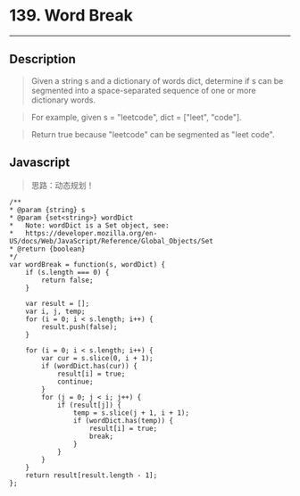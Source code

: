 # 139. Word Break

---

## Description

> Given a string s and a dictionary of words dict, determine if s can be segmented into a space-separated sequence of one or more dictionary words.

> For example, given
> s = "leetcode",
> dict = ["leet", "code"].

> Return true because "leetcode" can be segmented as "leet code".


## Javascript

> 思路：动态规划！

```
/**
* @param {string} s
* @param {set<string>} wordDict
*   Note: wordDict is a Set object, see:
*   https://developer.mozilla.org/en-US/docs/Web/JavaScript/Reference/Global_Objects/Set
* @return {boolean}
*/
var wordBreak = function(s, wordDict) {
    if (s.length === 0) {
        return false;
    }

    var result = [];
    var i, j, temp;
    for (i = 0; i < s.length; i++) {
        result.push(false);
    }

    for (i = 0; i < s.length; i++) {
        var cur = s.slice(0, i + 1);
        if (wordDict.has(cur)) {
            result[i] = true;
            continue;
        }
        for (j = 0; j < i; j++) {
            if (result[j]) {
                temp = s.slice(j + 1, i + 1);
                if (wordDict.has(temp)) {
                    result[i] = true;
                    break;
                }
            }         
        }
    }
    return result[result.length - 1];
};
```

